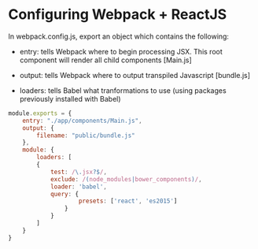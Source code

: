 # Configuring Webpack + ReactJS

In webpack.config.js, export an object which contains the following:

* entry: tells Webpack where to begin processing JSX.  This root component will
  render all child components [Main.js]
  
* output: tells Webpack where to output transpiled Javascript [bundle.js]

* loaders: tells Babel what tranformations to use (using packages previously
  installed with Babel)
 

```javascript
module.exports = {
    entry: "./app/components/Main.js",
    output: {
        filename: "public/bundle.js"
    },
    module: {
        loaders: [
        {
            test: /\.jsx?$/,
            exclude: /(node_modules|bower_components)/,
            loader: 'babel',
            query: {
                    presets: ['react', 'es2015']
                }
            }
        ]
    }
}

```
